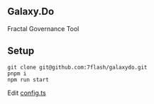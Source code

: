 ## Galaxy.Do

Fractal Governance Tool

## Setup

```
git clone git@github.com:7flash/galaxydo.git
pnpm i
npm run start
```

Edit [config.ts](/convex/config.ts)
